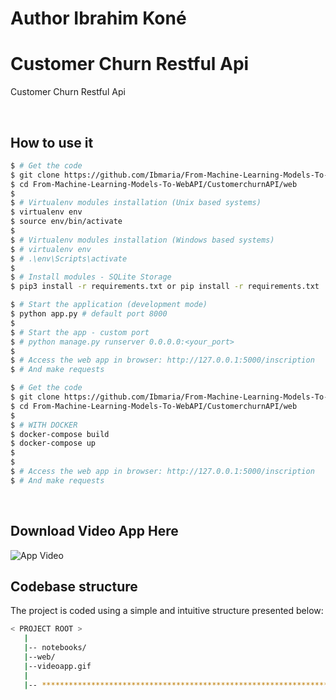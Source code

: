 # Author Ibrahim Koné 
# Customer Churn Restful Api

Customer Churn Restful Api


<br />

## How to use it

```bash
$ # Get the code
$ git clone https://github.com/Ibmaria/From-Machine-Learning-Models-To-WebAPI.git
$ cd From-Machine-Learning-Models-To-WebAPI/CustomerchurnAPI/web
$
$ # Virtualenv modules installation (Unix based systems)
$ virtualenv env
$ source env/bin/activate
$
$ # Virtualenv modules installation (Windows based systems)
$ # virtualenv env
$ # .\env\Scripts\activate
$
$ # Install modules - SQLite Storage
$ pip3 install -r requirements.txt or pip install -r requirements.txt

$ # Start the application (development mode)
$ python app.py # default port 8000
$
$ # Start the app - custom port
$ # python manage.py runserver 0.0.0.0:<your_port>
$
$ # Access the web app in browser: http://127.0.0.1:5000/inscription   http://127.0.0.1:5000/classifier 
$ # And make requests
```

```bash
$ # Get the code
$ git clone https://github.com/Ibmaria/From-Machine-Learning-Models-To-WebAPI.git
$ cd From-Machine-Learning-Models-To-WebAPI/CustomerchurnAPI/web
$
$ # WITH DOCKER
$ docker-compose build
$ docker-compose up
$
$
$ # Access the web app in browser: http://127.0.0.1:5000/inscription   http://127.0.0.1:5000/classifier 
$ # And make requests
```



<br />


## Download Video App Here
![App Video](https://github.com/Ibmaria/Image-Classification-Web-Apps/blob/master/ImageRestApi/videoapp.gif)


## Codebase structure

The project is coded using a simple and intuitive structure presented below:

```bash
< PROJECT ROOT >
   |
   |-- notebooks/                              
   |--web/
   |--videoapp.gif
   |
   |-- ************************************************************************
```

<br />





